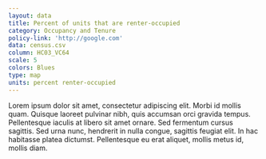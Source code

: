 ```yaml
---
layout: data
title: Percent of units that are renter-occupied
category: Occupancy and Tenure
policy-link: 'http://google.com'
data: census.csv
column: HC03_VC64
scale: 5
colors: Blues
type: map
units: percent renter-occupied
---
```


Lorem ipsum dolor sit amet, consectetur adipiscing elit. Morbi id mollis quam. Quisque laoreet pulvinar nibh, quis accumsan orci gravida tempus. Pellentesque iaculis at libero sit amet ornare. Sed fermentum cursus sagittis. Sed urna nunc, hendrerit in nulla congue, sagittis feugiat elit. In hac habitasse platea dictumst. Pellentesque eu erat aliquet, mollis metus id, mollis diam.